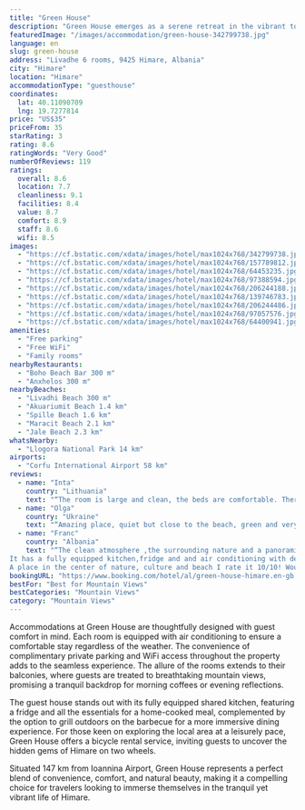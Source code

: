 ```yaml
---
title: "Green House"
description: "Green House emerges as a serene retreat in the vibrant town of Himare, perfectly positioned just a stone's throw away from the pristine Livadhi Beach and a brief journey from the enchanting Akuariumit Beach."
featuredImage: "/images/accommodation/green-house-342799738.jpg"
language: en
slug: green-house
address: "Livadhe 6 rooms, 9425 Himare, Albania"
city: "Himare"
location: "Himare"
accommodationType: "guesthouse"
coordinates:
  lat: 40.11090709
  lng: 19.7277814
price: "US$35"
priceFrom: 35
starRating: 3
rating: 8.6
ratingWords: "Very Good"
numberOfReviews: 119
ratings:
  overall: 8.6
  location: 7.7
  cleanliness: 9.1
  facilities: 8.4
  value: 8.7
  comfort: 8.9
  staff: 8.6
  wifi: 8.5
images:
  - "https://cf.bstatic.com/xdata/images/hotel/max1024x768/342799738.jpg?k=54cc65da232f936d4d09d2cb106aaedcabf3dd6c03646f20475c36d46cdbf4c1&o=&hp=1"
  - "https://cf.bstatic.com/xdata/images/hotel/max1024x768/157789812.jpg?k=2cfc0b6e45de873aed1d3f99fbd3b4fd4bb0d3f80382963e93ca5d049b0bc33f&o=&hp=1"
  - "https://cf.bstatic.com/xdata/images/hotel/max1024x768/64453235.jpg?k=af9ff534b51a9702ac63b6082f2a2290405c90dfc2725cf2e4282ee6a87c1c27&o=&hp=1"
  - "https://cf.bstatic.com/xdata/images/hotel/max1024x768/97388594.jpg?k=2952ad5e1d0e566177b26ad751a7e28000e846a39017fa111b87459f52464ea5&o=&hp=1"
  - "https://cf.bstatic.com/xdata/images/hotel/max1024x768/206244188.jpg?k=a44bf6f06b111fc26110806b9dbfa623b88bd4c2387f3ea622f9816601c3043f&o=&hp=1"
  - "https://cf.bstatic.com/xdata/images/hotel/max1024x768/139746783.jpg?k=c8cc11dfd75fe6954b9b13df395f2ee9c27c7409c00867763edaefe68e2d8373&o=&hp=1"
  - "https://cf.bstatic.com/xdata/images/hotel/max1024x768/206244486.jpg?k=4232cc10ad62f6f46f7c9fc1794a8bb52e2195ff5c9e7f62cc3cc0a5b6db89ae&o=&hp=1"
  - "https://cf.bstatic.com/xdata/images/hotel/max1024x768/97057576.jpg?k=028787513d5c173af59447fb7896c2b992eed1b5235d1cbadb2449ee910c4636&o=&hp=1"
  - "https://cf.bstatic.com/xdata/images/hotel/max1024x768/64400941.jpg?k=6b500ddcf07441c26e3645b43f3bc3e68769359d315eb7af7d1d5023b923ae32&o=&hp=1"
amenities:
  - "Free parking"
  - "Free WiFi"
  - "Family rooms"
nearbyRestaurants:
  - "Boho Beach Bar 300 m"
  - "Anxhelos 300 m"
nearbyBeaches:
  - "Livadhi Beach 300 m"
  - "Akuariumit Beach 1.4 km"
  - "Spille Beach 1.6 km"
  - "Maracit Beach 2.1 km"
  - "Jale Beach 2.3 km"
whatsNearby:
  - "Llogora National Park 14 km"
airports:
  - "Corfu International Airport 58 km"
reviews:
  - name: "Inta"
    country: "Lithuania"
    text: "“The room is large and clean, the beds are comfortable. There is a kitchenette. Very quiet environment, because further from the city. If you don't want to walk about 1 km. to the sea - this hotel will not suit you. Free parking space and a nice...”"
  - name: "Olga"
    country: "Ukraine"
    text: "“Amazing place, quiet but close to the beach, green and very cozy garden, very cleen room, will definitely recommend to my friends”"
  - name: "Franc"
    country: "Albania"
    text: "“The clean atmosphere ,the surrounding nature and a panoramic view of the old castle.
It has a fully equipped kitchen,fridge and and air conditioning with decent price.
A place in the center of nature, culture and beach I rate it 10/10! Would come...”"
bookingURL: "https://www.booking.com/hotel/al/green-house-himare.en-gb.html?aid=8035640"
bestFor: "Best for Mountain Views"
bestCategories: "Mountain Views"
category: "Mountain Views"
---
```


Accommodations at Green House are thoughtfully designed with guest comfort in mind. Each room is equipped with air conditioning to ensure a comfortable stay regardless of the weather. The convenience of complimentary private parking and WiFi access throughout the property adds to the seamless experience. The allure of the rooms extends to their balconies, where guests are treated to breathtaking mountain views, promising a tranquil backdrop for morning coffees or evening reflections.

The guest house stands out with its fully equipped shared kitchen, featuring a fridge and all the essentials for a home-cooked meal, complemented by the option to grill outdoors on the barbecue for a more immersive dining experience. For those keen on exploring the local area at a leisurely pace, Green House offers a bicycle rental service, inviting guests to uncover the hidden gems of Himare on two wheels.

Situated 147 km from Ioannina Airport, Green House represents a perfect blend of convenience, comfort, and natural beauty, making it a compelling choice for travelers looking to immerse themselves in the tranquil yet vibrant life of Himare.